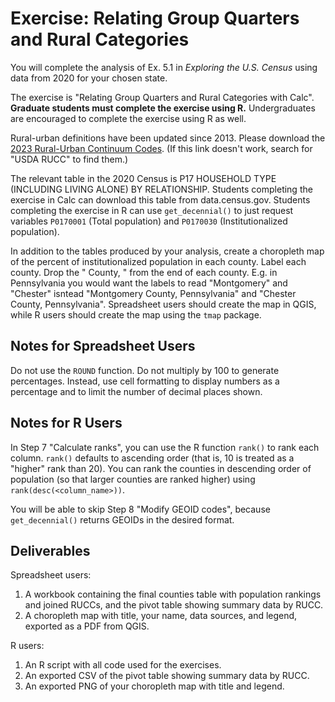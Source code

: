 # Exercise: Relating Group Quarters and Rural Categories

You will complete the analysis of Ex. 5.1 in *Exploring the U.S. Census* using data from 2020 for your chosen state.

The exercise is "Relating Group Quarters and Rural Categories with Calc". **Graduate students must complete the exercise using R.** Undergraduates are encouraged to complete the exercise using R as well.

Rural-urban definitions have been updated since 2013. Please download the [2023 Rural-Urban Continuum Codes](https://ers.usda.gov/sites/default/files/_laserfiche/DataFiles/53251/Ruralurbancontinuumcodes2023.csv?v=79750). (If this link doesn't work, search for "USDA RUCC" to find them.)

The relevant table in the 2020 Census is P17 HOUSEHOLD TYPE (INCLUDING LIVING ALONE) BY RELATIONSHIP. Students completing the exercise in Calc can download this table from data.census.gov. Students completing the exercise in R can use `get_decennial()` to just request variables `P0170001` (Total population) and `P0170030` (Institutionalized population).

In addition to the tables produced by your analysis, create a choropleth map of the percent of institutionalized population in each county. Label each county. Drop the " County, <State Name>" from the end of each county. E.g. in Pennsylvania you would want the labels to read "Montgomery" and "Chester" isntead "Montgomery County, Pennsylvania" and "Chester County, Pennsylvania". Spreadsheet users should create the map in QGIS, while R users should create the map using the `tmap` package.

## Notes for Spreadsheet Users

Do not use the `ROUND` function. Do not multiply by 100 to generate percentages. Instead, use cell formatting to display numbers as a percentage and to limit the number of decimal places shown.

## Notes for R Users

In Step 7 "Calculate ranks", you can use the R function `rank()` to rank each column. `rank()` defaults to ascending order (that is, 10 is treated as a "higher" rank than 20). You can rank the counties in descending order of population (so that larger counties are ranked higher) using `rank(desc(<column_name>))`.

You will be able to skip Step 8 "Modify GEOID codes", because `get_decennial()` returns GEOIDs in the desired format.

## Deliverables

Spreadsheet users:

1. A workbook containing the final counties table with population rankings and joined RUCCs, and the pivot table showing summary data by RUCC.
2. A choropleth map with title, your name, data sources, and legend, exported as a PDF from QGIS.

R users:

1. An R script with all code used for the exercises.
2. An exported CSV of the pivot table showing summary data by RUCC.
3. An exported PNG of your choropleth map with title and legend.
